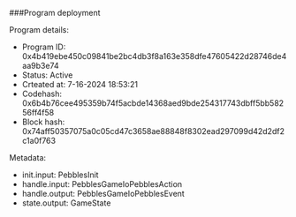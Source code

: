 ###Program deployment

Program details:
- Program ID: 0x4b419ebe450c09841be2bc4db3f8a163e358dfe47605422d28746de4aa9b3e74
- Status: Active
- Crteated at: 7-16-2024 18:53:21
- Codehash: 0x6b4b76cee495359b74f5acbde14368aed9bde254317743dbff5bb58256ff4f58
- Block hash: 0x74aff50357075a0c05cd47c3658ae88848f8302ead297099d42d2df2c1a0f763

Metadata:
- init.input: PebblesInit
- handle.input: PebblesGameIoPebblesAction
- handle.output: PebblesGameIoPebblesEvent
- state.output: GameState
